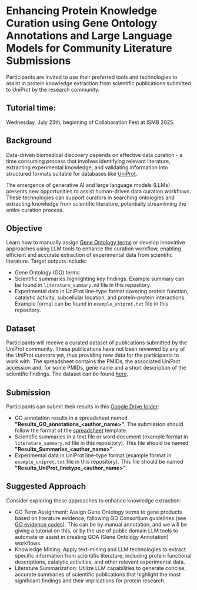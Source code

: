 # Enhancing Protein Knowledge Curation using Gene Ontology Annotations and Large Language Models for Community Literature Submissions

Participants are invited to use their preferred tools and technologies to assist in protein knowledge extraction from scientific publications submitted to UniProt by the research community.

## Tutorial time:
Wednesday, July 23th, beginning of Collaboration Fest at ISMB 2025.

## Background
Data-driven biomedical discovery depends on effective data curation - a time consuming process that involves identifying relevant literature, extracting experimental knowledge, and validating information into structured formats suitable for databases like [UniProt](https://www.uniprot.org/). 

The emergence of generative AI and large language models (LLMs) presents new opportunities to assist human-driven data curation workflows. These technologies can support curators in searching ontologies and extracting knowledge from scientific literature, potentially streamlining the entire curation process.

## Objective
Learn how to manually assign [Gene Ontology terms](https://geneontology.org/docs/go-annotations/#standard-go-annotations) or develop innovative approaches using LLM tools to enhance the curation workflow, enabling efficient and accurate extraction of experimental data from scientific literature. Target outputs include:

*  Gene Ontology (GO) terms
*  Scientific summaries highlighting key findings. Example summary can be found in `literature_summary.md` file in this repository.
*  Experimental data in UniProt line-type format covering protein function, catalytic activity, subcellular location, and protein-protein interactions. Example format can be found in `example_uniprot.txt` file in this repository.

## Dataset
Participants will receive a curated dataset of publications submitted by the UniProt community. These publications have not been reviewed by any of the UniProt curators yet, thus providing new data for the participants to work with. The spreadsheet contains the PMIDs, the associated UniProt accession and, for some PMIDs, gene name and a short description of the scientific findings. The dataset can be found [here](https://docs.google.com/spreadsheets/d/1USyUtVgPEH8Ya8GGlfr7Ywup2DRApgSd_BgDz5R1Kjs/edit?usp=sharing). 


## Submission
Participants can submit their results in this [Google Drive folder](https://drive.google.com/drive/folders/1d54-zTtTH1fPWtjEOv8rfVEKeKiXmQqd?usp=sharing):
*  GO annotation results in a spreadsheet named **"Results_GO_annotations_<author_name>"**. The submission should follow the format of the [spreadsheet](https://docs.google.com/spreadsheets/d/10-jCq4Sn-buYGJJrXflPVX3u9eOaZRGEFqp-ag10WIo/edit?usp=sharing) template.
*  Scientific summaries in a text file or word document (example format in `literature_summary.md` file in this repository). This file should be named **"Results_Summaries_<author_name>"**.
*  Experimental data in UniProt line-type format (example format in `example_uniprot.txt` file in this repository). This file should be named **"Results_UniProt_linetype_<author_name>"**.

## Suggested Approach
Consider exploring these approaches to enhance knowledge extraction:

*  GO Term Assignment: Assign Gene Ontology terms to gene products based on literature evidence, following GO Consortium guidelines (see [GO evidence codes](https://geneontology.org/docs/guide-go-evidence-codes/)). This can be by manual annotation, and we will be giving a tutorial on this, or by the use of public domain LLM tools  to automate or assist in creating GOA (Gene Ontology Annotation) workflows.
*  Knowledge Mining: Apply text-mining and LLM technologies to extract specific information from scientific literature, including protein functional descriptions, catalytic activities, and other relevant experimental data.
*  Literature Summarization: Utilize LLM capabilities to generate concise, accurate summaries of scientific publications that highlight the most significant findings and their implications for protein research.

